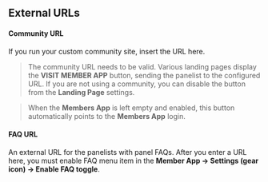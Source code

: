 ## External URLs

#### Community URL
If you run your custom community site, insert the URL here.

> The community URL needs to be valid. Various landing pages display the **VISIT MEMBER APP** button, sending the panelist to the configured URL. If you are not using a community, you can disable the button from the **Landing Page** settings.

> When the **Members App** is left empty and enabled, this button automatically points to the **Members App** login.

#### FAQ URL
An external URL for the panelists with panel FAQs. After you enter a URL here, you must enable FAQ menu item in the **Member App -> Settings (gear icon) -> Enable FAQ toggle**.
